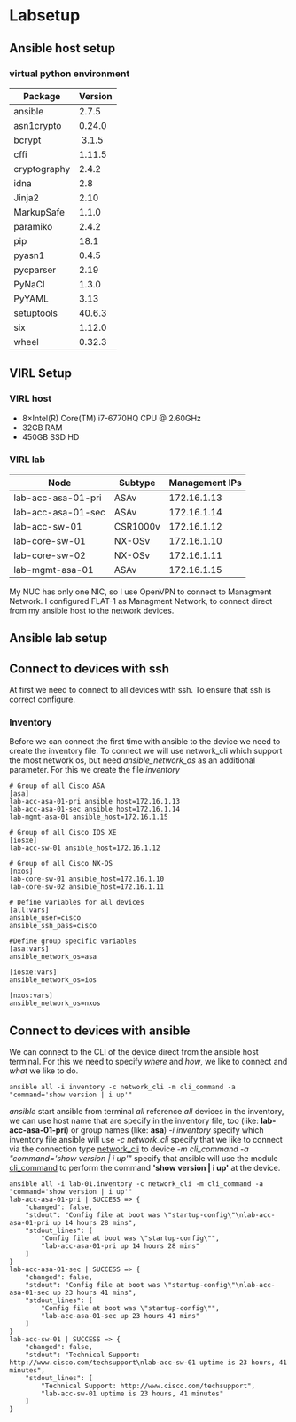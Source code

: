 # Labsetup

## Ansible host setup
### virtual python environment
| Package | Version |
| --- | --- |
| ansible  | 2.7.5 |
| asn1crypto | 0.24.0 |
| bcrypt | 3.1.5 |
| cffi | 1.11.5 |
| cryptography | 2.4.2 |  
| idna |2.8 |
| Jinja2 | 2.10 |
| MarkupSafe | 1.1.0 |
| paramiko | 2.4.2 |
| pip | 18.1 |
| pyasn1 | 0.4.5 | 
| pycparser | 2.19 |   
| PyNaCl | 1.3.0 |
| PyYAML | 3.13 |
| setuptools | 40.6.3 |
| six | 1.12.0 |
| wheel | 0.32.3| 

## VIRL Setup
### VIRL host
- 8×Intel(R) Core(TM) i7-6770HQ CPU @ 2.60GHz
- 32GB RAM
- 450GB SSD HD

### VIRL lab
| Node | Subtype | Management IPs |
| --- | --- | --- |
| lab-acc-asa-01-pri | ASAv | 172.16.1.13 |
| lab-acc-asa-01-sec | ASAv | 172.16.1.14 |
| lab-acc-sw-01 | CSR1000v | 172.16.1.12 |
| lab-core-sw-01 | NX-OSv | 172.16.1.10 |
| lab-core-sw-02 | NX-OSv | 172.16.1.11 |
| lab-mgmt-asa-01 | ASAv | 172.16.1.15 |

My NUC has only one NIC, so I use OpenVPN to connect to Managment Network.
I configured FLAT-1 as Managment Network, to connect direct from my ansible host to the network devices.

## Ansible lab setup

## Connect to devices with ssh
At first we need to connect to all devices with ssh. To ensure that ssh is correct configure.

### Inventory
Before we can connect the first time with ansible to the device we need to create the inventory file. To connect we will use network_cli which support the most network os, but need *ansible_network_os* as an additional parameter. For this we create the file *inventory*
```
# Group of all Cisco ASA
[asa]
lab-acc-asa-01-pri ansible_host=172.16.1.13
lab-acc-asa-01-sec ansible_host=172.16.1.14
lab-mgmt-asa-01 ansible_host=172.16.1.15

# Group of all Cisco IOS XE
[iosxe]
lab-acc-sw-01 ansible_host=172.16.1.12

# Group of all Cisco NX-OS
[nxos]
lab-core-sw-01 ansible_host=172.16.1.10
lab-core-sw-02 ansible_host=172.16.1.11   

# Define variables for all devices
[all:vars]
ansible_user=cisco
ansible_ssh_pass=cisco

#Define group specific variables
[asa:vars]
ansible_network_os=asa

[iosxe:vars]
ansible_network_os=ios

[nxos:vars]
ansible_network_os=nxos
```



## Connect to devices with ansible
We can connect to the CLI of the device direct from the ansible host terminal. For this we need to specify *where* and *how*, we like to connect and *what* we like to do.
```
ansible all -i inventory -c network_cli -m cli_command -a "command='show version | i up'"
```
*ansible* start ansible from terminal
*all* reference *all* devices in the inventory, we can use host name that are specify in the inventory file, too (like: **lab-acc-asa-01-pri**) or group names (like: **asa**)
*-i inventory* specify which inventory file ansible will use
*-c network_cli* specify that we like to connect via the connection type [network_cli](https://docs.ansible.com/ansible/latest/plugins/connection/network_cli.html?highlight=network_cli) to device
*-m cli_command -a "command='show version | i up'"* specify that ansible will use the module [cli_command](https://docs.ansible.com/ansible/latest/modules/cli_command_module.html) to perform the command **'show version | i up'** at the device.


```
ansible all -i lab-01.inventory -c network_cli -m cli_command -a "command='show version | i up'"                            
lab-acc-asa-01-pri | SUCCESS => {
    "changed": false,                                                                                                                                                                     
    "stdout": "Config file at boot was \"startup-config\"\nlab-acc-asa-01-pri up 14 hours 28 mins",                                                                                       
    "stdout_lines": [
        "Config file at boot was \"startup-config\"",
        "lab-acc-asa-01-pri up 14 hours 28 mins"                                                                                                                                          
    ]
}
lab-acc-asa-01-sec | SUCCESS => {
    "changed": false,
    "stdout": "Config file at boot was \"startup-config\"\nlab-acc-asa-01-sec up 23 hours 41 mins",                                                                                       
    "stdout_lines": [
        "Config file at boot was \"startup-config\"",                                                                                                                                     
        "lab-acc-asa-01-sec up 23 hours 41 mins"
    ]
}
lab-acc-sw-01 | SUCCESS => {
    "changed": false,
    "stdout": "Technical Support: http://www.cisco.com/techsupport\nlab-acc-sw-01 uptime is 23 hours, 41 minutes",                                                                        
    "stdout_lines": [
        "Technical Support: http://www.cisco.com/techsupport",
        "lab-acc-sw-01 uptime is 23 hours, 41 minutes"
    ]
}

```